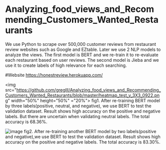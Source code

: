 # Analyzing_food_views_and_Recommending_Customers_Wanted_Restaurants
We use Python to scrape over 500,000 customer reviews from restaurant review websites such as Google and EZtable. Later we use 2 NLP models to analyze the views. The first model is BERT and we re-train it to re-evaluate each restaurant based on user reviews. The second model is Jieba and we use it to create labels of high relevance for each searching.

#Website
https://honestreview.herokuapp.com/

<img src="https://github.com/greglll/Analyzing_food_views_and_Recommending_Customers_Wanted_Restaurants/blob/master/heatmap_test_y_3X3_0922.png" width="50%" height="50%" ="20%">
fig1. After re-training BERT model by three labels(positive, neutral, and negative), we use BERT to test the validation dataset. Result shows high accuracy on the positive and negative labels. But there are uncertain when validating neutral labels. The total accuracy is 68.36%.

![image](https://github.com/greglll/Analyzing_food_views_and_Recommending_Customers_Wanted_Restaurants/blob/master/heatmap_test_y_2X2_0922.png)
fig2. After re-training another BERT model by two labels(positive and negative),we use BERT to test the validation dataset. Result shows high accuracy on the positive and negative labels. The total accuracy is 83.30%.
